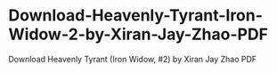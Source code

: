 # Download-Heavenly-Tyrant-Iron-Widow-2-by-Xiran-Jay-Zhao-PDF
Download Heavenly Tyrant (Iron Widow, #2) by Xiran Jay Zhao PDF
